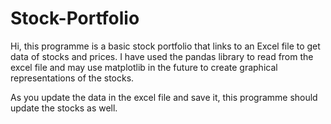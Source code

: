 # Stock-Portfolio

Hi, this programme is a basic stock portfolio that links to an Excel file to get data of stocks and prices. I have used the pandas library to read from the excel file and may use matplotlib in the future to create graphical representations of the stocks.

As you update the data in the excel file and save it, this programme should update the stocks as well.

